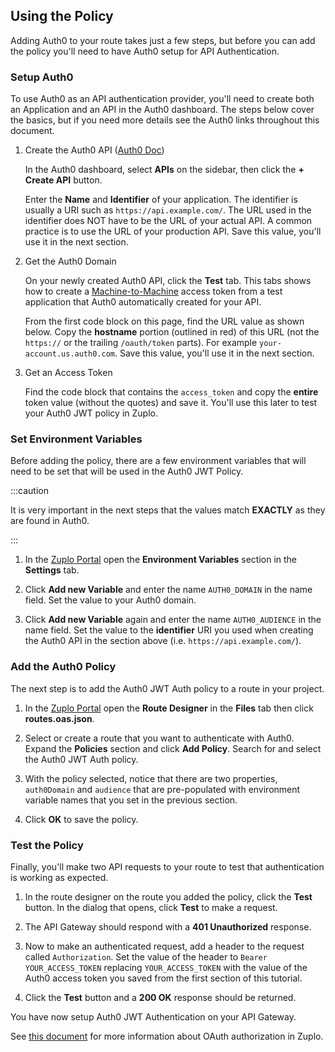## Using the Policy

Adding Auth0 to your route takes just a few steps, but before you can add the
policy you'll need to have Auth0 setup for API Authentication.

### Setup Auth0

To use Auth0 as an API authentication provider, you'll need to create both an
Application and an API in the Auth0 dashboard. The steps below cover the basics,
but if you need more details see the Auth0 links throughout this document.

1. Create the Auth0 API
   ([Auth0 Doc](https://auth0.com/docs/get-started/auth0-overview/set-up-apis))

   In the Auth0 dashboard, select **APIs** on the sidebar, then click the **+
   Create API** button.

   Enter the **Name** and **Identifier** of your application. The identifier is
   usually a URI such as `https://api.example.com/`. The URL used in the
   identifier does NOT have to be the URL of your actual API. A common practice
   is to use the URL of your production API. Save this value, you'll use it in
   the next section.

2. Get the Auth0 Domain

   On your newly created Auth0 API, click the **Test** tab. This tabs shows how
   to create a
   [Machine-to-Machine](https://auth0.com/docs/get-started/authentication-and-authorization-flow/call-your-api-using-the-client-credentials-flow)
   access token from a test application that Auth0 automatically created for
   your API.

   From the first code block on this page, find the URL value as shown below.
   Copy the **hostname** portion (outlined in red) of this URL (not the
   `https://` or the trailing `/oauth/token` parts). For example
   `your-account.us.auth0.com`. Save this value, you'll use it in the next
   section.

   <Screenshot src="https://cdn.zuplo.com/assets/53f91f6d-17c2-469d-9e23-ac3beb9a804b.png" alt="Auth0 Access Token" />

3. Get an Access Token

   Find the code block that contains the `access_token` and copy the **entire**
   token value (without the quotes) and save it. You'll use this later to test
   your Auth0 JWT policy in Zuplo.

   <Screenshot src="https://cdn.zuplo.com/assets/991dbd66-2bb9-4bc1-8ae0-8d928b5dcb7e.png" alt="Auth0 Access Token" />

### Set Environment Variables

Before adding the policy, there are a few environment variables that will need
to be set that will be used in the Auth0 JWT Policy.

:::caution

It is very important in the next steps that the values match **EXACTLY** as they
are found in Auth0.

:::

1. In the [Zuplo Portal](https://portal.zuplo.com) open the **Environment
   Variables** section in the <SettingsTabIcon /> **Settings** tab.

2. Click **Add new Variable** and enter the name `AUTH0_DOMAIN` in the name
   field. Set the value to your Auth0 domain.

3. Click **Add new Variable** again and enter the name `AUTH0_AUDIENCE` in the
   name field. Set the value to the **identifier** URI you used when creating
   the Auth0 API in the section above (i.e. `https://api.example.com/`).

### Add the Auth0 Policy

The next step is to add the Auth0 JWT Auth policy to a route in your project.

1. In the [Zuplo Portal](https://portal.zuplo.com) open the **Route Designer**
   in the <CodeEditorTabIcon /> **Files** tab then click **routes.oas.json**.

2. Select or create a route that you want to authenticate with Auth0. Expand the
   **Policies** section and click **Add Policy**. Search for and select the
   Auth0 JWT Auth policy.

   <Screenshot src="https://cdn.zuplo.com/assets/40c72bc5-be30-4246-809c-58d4ecb18f9e.png" />

3. With the policy selected, notice that there are two properties, `auth0Domain`
   and `audience` that are pre-populated with environment variable names that
   you set in the previous section.

  <Screenshot src="https://cdn.zuplo.com/assets/2aa3fc6a-0e9c-47f6-b08d-c1cc446e54b9.png" size="md" />
 
4. Click **OK** to save the policy.

### Test the Policy

Finally, you'll make two API requests to your route to test that authentication
is working as expected.

1. In the route designer on the route you added the policy, click the **Test**
   button. In the dialog that opens, click **Test** to make a request.

2. The API Gateway should respond with a **401 Unauthorized** response.

  <Screenshot src="https://cdn.zuplo.com/assets/626e10a2-2350-439a-9081-1ccf1fe90cad.png" size="md" />

3. Now to make an authenticated request, add a header to the request called
   `Authorization`. Set the value of the header to `Bearer YOUR_ACCESS_TOKEN`
   replacing `YOUR_ACCESS_TOKEN` with the value of the Auth0 access token you
   saved from the first section of this tutorial.

  <Screenshot src="https://cdn.zuplo.com/assets/1486821b-cade-4041-b05b-80d3366327a5.png" size="lg" />

4. Click the **Test** button and a **200 OK** response should be returned.

  <Screenshot src="https://cdn.zuplo.com/assets/8182f932-8db6-4456-842f-f65158b174c0.png" size="md" />

You have now setup Auth0 JWT Authentication on your API Gateway.

See [this document](/docs/articles/oauth-authentication) for more information
about OAuth authorization in Zuplo.
